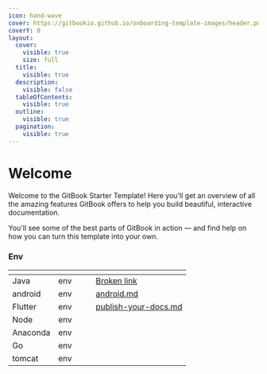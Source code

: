 ```yaml
---
icon: hand-wave
cover: https://gitbookio.github.io/onboarding-template-images/header.png
coverY: 0
layout:
  cover:
    visible: true
    size: full
  title:
    visible: true
  description:
    visible: false
  tableOfContents:
    visible: true
  outline:
    visible: true
  pagination:
    visible: true
---
```


# Welcome

Welcome to the GitBook Starter Template! Here you'll get an overview of all the amazing features GitBook offers to help you build beautiful, interactive documentation.

You'll see some of the best parts of GitBook in action — and find help on how you can turn this template into your own.

### Env

<table data-view="cards"><thead><tr><th></th><th></th><th data-hidden data-card-cover data-type="files"></th><th data-hidden></th><th data-hidden data-card-target data-type="content-ref"></th></tr></thead><tbody><tr><td>Java</td><td>env</td><td></td><td></td><td><a href="broken-reference">Broken link</a></td></tr><tr><td>android</td><td>env</td><td></td><td></td><td><a href="android.md">android.md</a></td></tr><tr><td>Flutter</td><td>env</td><td></td><td></td><td><a href="getting-started/publish-your-docs.md">publish-your-docs.md</a></td></tr><tr><td>Node</td><td>env</td><td></td><td></td><td></td></tr><tr><td>Anaconda</td><td>env</td><td></td><td></td><td></td></tr><tr><td>Go</td><td>env</td><td></td><td></td><td></td></tr><tr><td>tomcat</td><td>env</td><td></td><td></td><td></td></tr></tbody></table>
